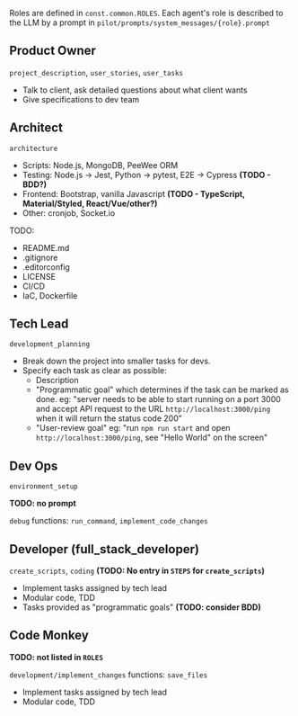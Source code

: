 Roles are defined in `const.common.ROLES`.
Each agent's role is described to the LLM by a prompt in `pilot/prompts/system_messages/{role}.prompt`

## Product Owner
`project_description`, `user_stories`, `user_tasks`

- Talk to client, ask detailed questions about what client wants
- Give specifications to dev team


## Architect
`architecture`

- Scripts: Node.js, MongoDB, PeeWee ORM
- Testing: Node.js -> Jest, Python -> pytest, E2E -> Cypress **(TODO - BDD?)**
- Frontend: Bootstrap, vanilla Javascript **(TODO - TypeScript, Material/Styled, React/Vue/other?)**
- Other: cronjob, Socket.io

TODO: 
- README.md
- .gitignore
- .editorconfig
- LICENSE
- CI/CD
- IaC, Dockerfile


## Tech Lead
`development_planning`

- Break down the project into smaller tasks for devs.
- Specify each task as clear as possible:
  - Description
  - "Programmatic goal" which determines if the task can be marked as done.
    eg: "server needs to be able to start running on a port 3000 and accept API request 
         to the URL `http://localhost:3000/ping` when it will return the status code 200"
  - "User-review goal" 
    eg: "run `npm run start` and open `http://localhost:3000/ping`, see "Hello World" on the screen"


## Dev Ops
`environment_setup`

**TODO: no prompt**

`debug` functions: `run_command`, `implement_code_changes`


## Developer (full_stack_developer)
`create_scripts`, `coding` **(TODO: No entry in `STEPS` for `create_scripts`)**

- Implement tasks assigned by tech lead
- Modular code, TDD
- Tasks provided as "programmatic goals" **(TODO: consider BDD)**



## Code Monkey
**TODO: not listed in `ROLES`**

`development/implement_changes` functions: `save_files`

- Implement tasks assigned by tech lead
- Modular code, TDD
